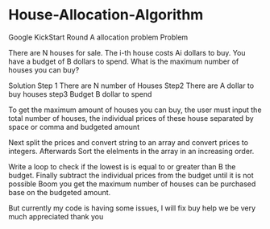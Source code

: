 # House-Allocation-Algorithm
Google KickStart Round A allocation problem
Problem

There are N houses for sale. The i-th house costs Ai dollars to buy. You have a budget of B dollars to spend.
What is the maximum number of houses you can buy?

Solution
Step 1
There are N number of Houses
Step2 
There are A dollar to buy houses
step3
Budget B dollar to spend

To get the maximum amount of houses you can buy, the user must input the total number of houses, the individual prices of these house separated by space or comma
and budgeted amount

Next split the prices and convert string to an array and convert prices to integers. Afterwards
Sort the elelments in the array in an increasing order.

Write a loop to check if the lowest is is equal to or greater than B the budget.
Finally subtract the individual prices from the budget until it is not possible
Boom you get the maximum number of houses can be purchased base on the budgeted amount.

But currently my code is having some issues, I will fix buy help we be very much appreciated thank you
